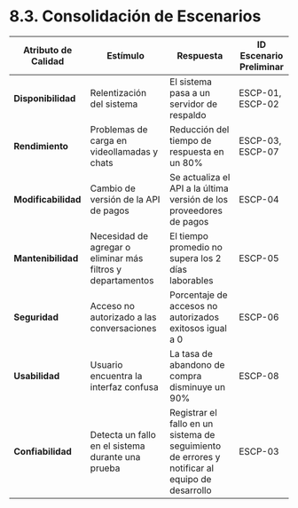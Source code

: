# 8.3. Consolidación de Escenarios

| **Atributo de Calidad** | **Estímulo**                                            | **Respuesta**                                                                                      | **ID Escenario Preliminar** |
|--------------------------|-------------------------------------------------------|----------------------------------------------------------------------------------------------------|-----------------------------|
| **Disponibilidad**       | Relentización del sistema                             | El sistema pasa a un servidor de respaldo                                                         | ESCP-01, ESCP-02           |
| **Rendimiento**          | Problemas de carga en videollamadas y chats           | Reducción del tiempo de respuesta en un 80%                                                       | ESCP-03, ESCP-07           |
| **Modificabilidad**      | Cambio de versión de la API de pagos                  | Se actualiza el API a la última versión de los proveedores de pagos                               | ESCP-04                    |
| **Mantenibilidad**       | Necesidad de agregar o eliminar más filtros y departamentos | El tiempo promedio no supera los 2 días laborables                                                | ESCP-05                    |
| **Seguridad**            | Acceso no autorizado a las conversaciones             | Porcentaje de accesos no autorizados exitosos igual a 0                                           | ESCP-06                    |
| **Usabilidad**           | Usuario encuentra la interfaz confusa                | La tasa de abandono de compra disminuye un 90%                                                    | ESCP-08                    |
| **Confiabilidad**        | Detecta un fallo en el sistema durante una prueba     | Registrar el fallo en un sistema de seguimiento de errores y notificar al equipo de desarrollo    | ESCP-03                    |
